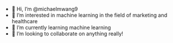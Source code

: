 - 👋 Hi, I’m @michaelmwang9
- 👀 I’m interested in machine learning in the field of marketing and healthcare
- 🌱 I’m currently learning machine learning
- 💞️ I’m looking to collaborate on anything really!

<!---
michaelmwang9/michaelmwang9 is a ✨ special ✨ repository because its `README.md` (this file) appears on your GitHub profile.
You can click the Preview link to take a look at your changes.
--->
